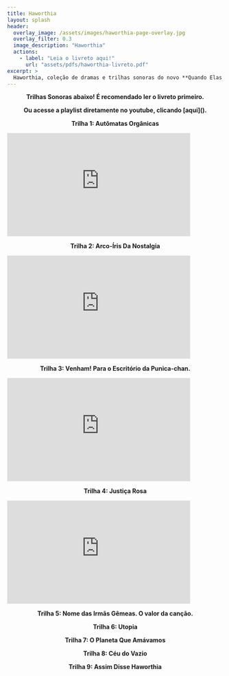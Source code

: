 ```yaml
---
title: Haworthia
layout: splash
header:
  overlay_image: /assets/images/haworthia-page-overlay.jpg
  overlay_filter: 0.3
  image_description: "Haworthia"
  actions:
    - label: "Leia o livreto aqui!"
      url: "assets/pdfs/haworthia-livreto.pdf"
excerpt: >
  Haworthia, coleção de dramas e trilhas sonoras do novo **Quando Elas Choram**.<br/>
---
```


 <p align=center><b>Trilhas Sonoras abaixo! É recomendado ler o livreto primeiro.</b></p>
<p align=center><b>Ou acesse a playlist diretamente no youtube, clicando [aqui]().</b></p>

<p align=center><b>Trilha 1: Autômatas Orgânicas</b></p>
 
 <iframe width="426.5" height="240" src="https://www.youtube.com/embed/dYvXibl7I58" frameborder="0" allow="accelerometer; autoplay; encrypted-media; gyroscope; picture-in-picture" allowfullscreen></iframe>
 
 
<p align=center><b>Trilha 2: Arco-Íris Da Nostalgia</b></p>

<iframe width="426.5" height="240" src="https://www.youtube.com/embed/b8NhN9TAi68" frameborder="0" allow="accelerometer; autoplay; encrypted-media; gyroscope; picture-in-picture" allowfullscreen></iframe>


<p align=center><b>Trilha 3: Venham! Para o Escritório da Punica-chan.</b></p>

<iframe width="426.5" height="240" src="https://www.youtube.com/embed/BtPZ6F7lBlo" frameborder="0" allow="accelerometer; autoplay; encrypted-media; gyroscope; picture-in-picture" allowfullscreen></iframe>


<p align=center><b>Trilha 4: Justiça Rosa</b></p>

<iframe width="426.5" height="240" src="https://www.youtube.com/embed/LgCBwQTJfDw" frameborder="0" allow="accelerometer; autoplay; encrypted-media; gyroscope; picture-in-picture" allowfullscreen></iframe>


<p align=center><b>Trilha 5: Nome das Irmãs Gêmeas. O valor da canção.</b></p>

<p align=center><b>Trilha 6: Utopia</b></p>

<p align=center><b>Trilha 7: O Planeta Que Amávamos</b></p>

<p align=center><b>Trilha 8: Céu do Vazio</b></p>

<p align=center><b>Trilha 9: Assim Disse Haworthia</b></p>





